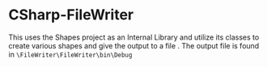 # CSharp-FileWriter

This uses the Shapes project as an Internal Library and utilize its classes to create various shapes and give the output to a file .
 The output file is found in  `\FileWriter\FileWriter\bin\Debug` 
